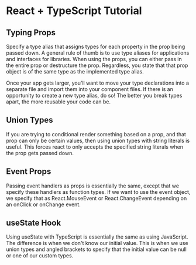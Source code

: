 # React + TypeScript Tutorial

## Typing Props

Specify a type alias that assigns types for each property in the prop being passed down. A general rule of thumb is to use type aliases for applications and interfaces for libraries. When using the props, you can either pass in the entire prop or destructure the prop. Regardless, you state that that prop object is of the same type as the implemented type alias.

Once your app gets larger, you'll want to move your type declarations into a separate file and import them into your component files. If there is an opportunity to create a new type alias, do so! The better you break types apart, the more reusable your code can be.

## Union Types

If you are trying to conditional render something based on a prop, and that prop can only be certain values, then using union types with string literals is useful. This forces react to only accepts the specified string literals when the prop gets passed down.

## Event Props

Passing event handlers as props is essentially the same, except that we specify these handlers as function types. If we want to use the event object, we specify that as React.MouseEvent<HTMLButtonElement> or React.ChangeEvent<HTMLInputElement> depending on an onClick or onChange event.

## useState Hook

Using useState with TypeScript is essentially the same as using JavaScript. The difference is when we don't know our initial value. This is when we use union types and angled brackets to specify that the initial value can be null or one of our custom types.
